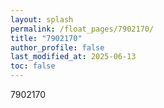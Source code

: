 ```yaml
---
layout: splash
permalink: /float_pages/7902170/
title: "7902170"
author_profile: false
last_modified_at: 2025-06-13
toc: false
---
```

 
7902170
